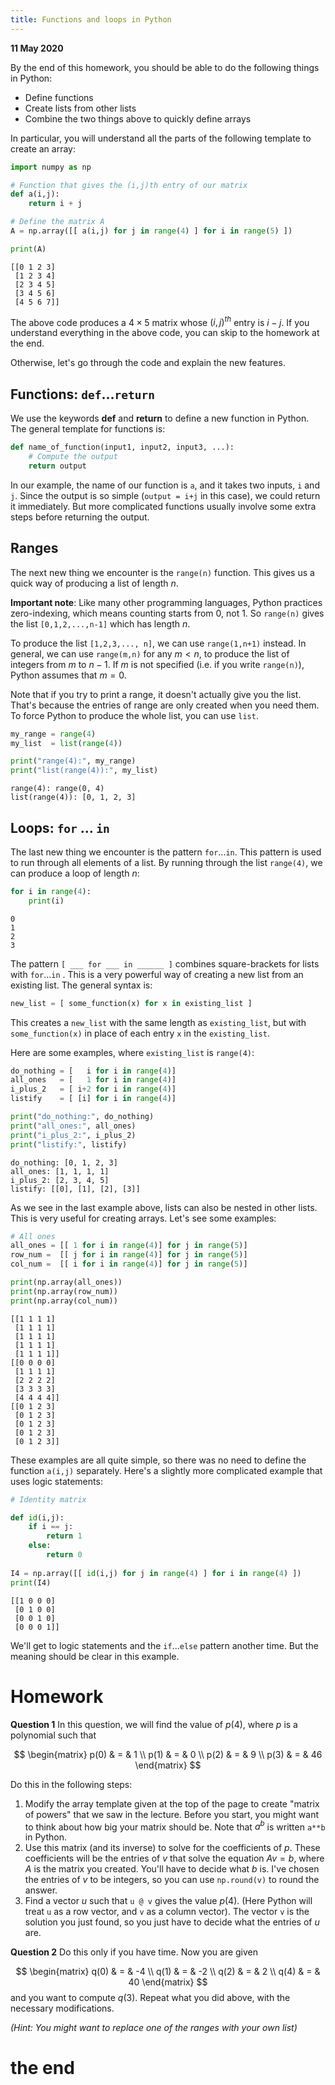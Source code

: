 ```yaml
---
title: Functions and loops in Python
---
```

**11 May 2020**

By the end of this homework, you should be able to do the following things in Python:

- Define functions
- Create lists from other lists
- Combine the two things above to quickly define arrays

In particular, you will understand all the parts of the following template to create an array:


```python
import numpy as np

# Function that gives the (i,j)th entry of our matrix
def a(i,j):
    return i + j

# Define the matrix A
A = np.array([[ a(i,j) for j in range(4) ] for i in range(5) ])

print(A)
```

    [[0 1 2 3]
     [1 2 3 4]
     [2 3 4 5]
     [3 4 5 6]
     [4 5 6 7]]
    

The above code produces a $4 \times 5$ matrix whose $(i,j)^{th}$ entry is $i - j$. If you understand everything in the above code, you can skip to the homework at the end. 

Otherwise, let's go through the code and explain the new features.

## Functions: ```def```...```return```

We use the keywords **def** and **return** to define a new function in Python. The general template for functions is:


```python
def name_of_function(input1, input2, input3, ...):
    # Compute the output
    return output
```

In our example, the name of our function is ```a```, and it takes two inputs, ```i``` and ```j```. Since the output is so simple (```output = i+j``` in this case), we could return it immediately. But more complicated functions usually involve some extra steps before returning the output.

## Ranges

The next new thing we encounter is the ```range(n)``` function. This gives us a quick way of producing a list of length $n$.

**Important note**: Like many other programming languages, Python practices zero-indexing, which means counting starts from 0, not 1. So ```range(n)``` gives the list ```[0,1,2,...,n-1]``` which has length $n$.

To produce the list ```[1,2,3,..., n]```, we can use ```range(1,n+1)``` instead. 
In general, we can use ```range(m,n)``` for any $m < n$, to produce the list of integers from $m$ to $n-1$. If $m$ is not specified (i.e. if you write ```range(n)```), Python assumes that $m = 0$.

Note that if you try to print a range, it doesn't actually give you the list. That's because the entries of range are only created when you need them. To force Python to produce the whole list, you can use ```list```.


```python
my_range = range(4)
my_list  = list(range(4))

print("range(4):", my_range)
print("list(range(4)):", my_list)
```

    range(4): range(0, 4)
    list(range(4)): [0, 1, 2, 3]
    

## Loops: ```for``` ... ```in```

The last new thing we encounter is the pattern ```for```...```in```. This pattern is used to run through all elements of a list. By running through the list ```range(4)```, we can produce a loop of length $n$:


```python
for i in range(4):
    print(i)
```

    0
    1
    2
    3
    

The pattern  ```[ ___ for ___ in ______ ]``` combines square-brackets for lists with ```for```...```in``` . This is a very powerful way of creating a new list from an existing list. The general syntax is:


```python
new_list = [ some_function(x) for x in existing_list ]
```

This creates a ```new_list``` with the same length as ```existing_list```, but with ```some_function(x)``` in place of each entry ```x``` in the ```existing_list```.

Here are some examples, where ```existing_list``` is ```range(4)```:


```python
do_nothing = [   i for i in range(4)]
all_ones   = [   1 for i in range(4)]
i_plus_2   = [ i+2 for i in range(4)]
listify    = [ [i] for i in range(4)]

print("do_nothing:", do_nothing)
print("all_ones:", all_ones)
print("i_plus_2:", i_plus_2)
print("listify:", listify)
```

    do_nothing: [0, 1, 2, 3]
    all_ones: [1, 1, 1, 1]
    i_plus_2: [2, 3, 4, 5]
    listify: [[0], [1], [2], [3]]
    

As we see in the last example above, lists can also be nested in other lists. This is very useful for creating arrays. Let's see some examples:


```python
# All ones
all_ones = [[ 1 for i in range(4)] for j in range(5)]
row_num =  [[ j for i in range(4)] for j in range(5)]
col_num =  [[ i for i in range(4)] for j in range(5)]

print(np.array(all_ones))
print(np.array(row_num))
print(np.array(col_num))
```

    [[1 1 1 1]
     [1 1 1 1]
     [1 1 1 1]
     [1 1 1 1]
     [1 1 1 1]]
    [[0 0 0 0]
     [1 1 1 1]
     [2 2 2 2]
     [3 3 3 3]
     [4 4 4 4]]    
    [[0 1 2 3]
     [0 1 2 3]
     [0 1 2 3]
     [0 1 2 3]
     [0 1 2 3]]     

These examples are all quite simple, so there was no need to define the function ```a(i,j)``` separately. Here's a slightly more complicated example that uses logic statements:

```python
# Identity matrix

def id(i,j):
    if i == j:
        return 1
    else:
        return 0
    
I4 = np.array([[ id(i,j) for j in range(4) ] for i in range(4) ])
print(I4)
```

    [[1 0 0 0]
     [0 1 0 0]
     [0 0 1 0]
     [0 0 0 1]]
    

We'll get to logic statements and the ```if```...```else``` pattern another time. But the meaning should be clear in this example.

# Homework

**Question 1** In this question, we will find the value of $p(4)$, where $p$ is a polynomial such that

$$
    \begin{matrix}
        p(0) & = & 1
        \\
        p(1) & = & 0
        \\
        p(2) & = & 9
        \\
        p(3) & = & 46
    \end{matrix}
$$

Do this in the following steps:

1. Modify the array template given at the top of the page to create "matrix of powers" that we saw in the lecture. Before you start, you might want to think about how big your matrix should be. Note that $a^b$ is written ```a**b``` in Python.
1. Use this matrix (and its inverse) to solve for the coefficients of $p$. These coefficients will be the entries of $v$ that solve the equation $Av = b$, where $A$ is the matrix you created. You'll have to decide what $b$ is. I've chosen the entries of $v$ to be integers, so you can use ```np.round(v)``` to round the answer.
1. Find a vector $u$ such that ```u @ v``` gives the value $p(4)$. (Here Python will treat ```u``` as a row vector, and ```v``` as a column vector). The vector ```v``` is the solution you just found, so you just have to decide what the entries of $u$ are.

**Question 2** Do this only if you have time. Now you are given

$$
    \begin{matrix}
        q(0) & = & -4
        \\
        q(1) & = & -2
        \\
        q(2) & = & 2
        \\
        q(4) & = & 40
    \end{matrix}
$$
and you want to compute $q(3)$. Repeat what you did above, with the necessary modifications.

*(Hint: You might want to replace one of the ranges with your own list)*

# the end   
